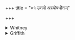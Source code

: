 +++
title = "०१ उत्तमो अस्योषधीनाम्"

+++

<details><summary>Whitney</summary>

### Translation
1. Thou art the highest of herbs; of thee the trees are subjects  
(*upastí*); let him be our subject who assails us.

### Notes
The verse is RV. x. 97. 23 (with which VS. xii. 101 precisely agrees),  
which has, for **a**, *tvám uttamā́ ’sy oṣadhe*, and accents *úpastayas  
úpastis*. Ppp. elides the *a* of *asi* in **a**, and in **c, d** has  
*upastir asmākaṁ bhūyād yo ‘sman*. The comm. regards the *palāśa* tree  
as addressed.
</details>

<details><summary>Griffith</summary>

Most excellent of all the plants art thou: thy vassals are the trees. Let him be subject to our power, the man who seeks to injure us.
</details>
